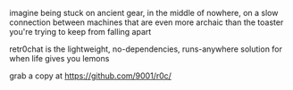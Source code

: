 imagine being stuck on ancient gear, in the middle of nowhere, on a slow connection between machines that are even more archaic than the toaster you're trying to keep from falling apart

retr0chat is the lightweight, no-dependencies, runs-anywhere solution for when life gives you lemons

grab a copy at https://github.com/9001/r0c/
